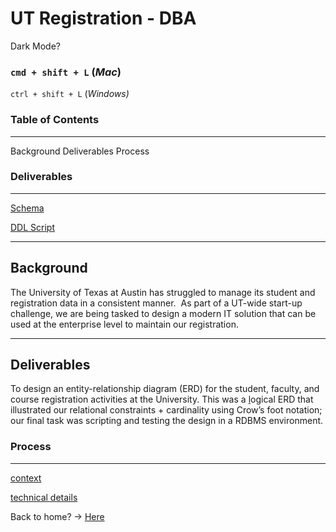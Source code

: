 # UT Registration - DBA

Dark Mode?

### `cmd + shift + L` (*Mac*)
`ctrl + shift + L` (*Windows)*

### Table of Contents

---

Background
Deliverables
Process

### Deliverables

---

[Schema](UT%20Registration%20-%20DBA%205cfe34cda55440e7ad038dff04ec2e73/Schema%20273d7d5876154a98932b92c6e90cfcb4.md)

[DDL Script](UT%20Registration%20-%20DBA%205cfe34cda55440e7ad038dff04ec2e73/DDL%20Script%20d9d9ba2ad4c349f4abde44857f3b883f.md)

---

## Background

The University of Texas at Austin has struggled to manage its student and registration data in a consistent manner.  As part of a UT-wide start-up challenge, we are being tasked to design a modern IT solution that can be used at the enterprise level to maintain our registration.

---

## **Deliverables**

To design an entity-relationship diagram (ERD) for the student, faculty, and course registration activities at the University. This was a [l](https://s3.us-west-2.amazonaws.com/secure.notion-static.com/a30fec45-8415-4cbf-9d54-e300032b8a7d/schema.png?X-Amz-Algorithm=AWS4-HMAC-SHA256&X-Amz-Content-Sha256=UNSIGNED-PAYLOAD&X-Amz-Credential=AKIAT73L2G45EIPT3X45%2F20221203%2Fus-west-2%2Fs3%2Faws4_request&X-Amz-Date=20221203T104029Z&X-Amz-Expires=86400&X-Amz-Signature=3febe811ca5e651f9e387ec506f45db282c63788d858462e5baf91db6d16621a&X-Amz-SignedHeaders=host&response-content-disposition=filename%3D%22schema.png%22&x-id=GetObject)ogical ERD that illustrated our relational constraints + cardinality using Crow’s foot notation; our final task was scripting and testing the design in a RDBMS environment.

### **Process**

---

[context](UT%20Registration%20-%20DBA%205cfe34cda55440e7ad038dff04ec2e73/context%20206690d18cd44efe8d105ca084e57cb7.md)

[technical details](UT%20Registration%20-%20DBA%205cfe34cda55440e7ad038dff04ec2e73/technical%20details%20db932229621e4182a7e36c9c1dce6fc2.md)

Back to home? → [Here](https://www.notion.so/Home-6e039e82df07463ba571706af395c9e7)